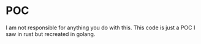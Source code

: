 # POC

I am not responsible for anything you do with this. This code is just a POC I saw in rust but recreated in golang. 